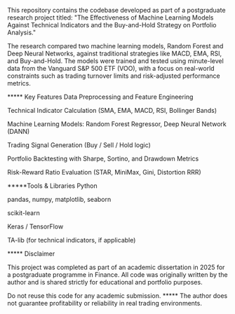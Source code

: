 
This repository contains the codebase developed as part of a postgraduate research project titled:
"The Effectiveness of Machine Learning Models Against Technical Indicators and the Buy-and-Hold Strategy on Portfolio Analysis."

The research compared two machine learning models, Random Forest and Deep Neural Networks, against traditional strategies like MACD, EMA, RSI, and Buy-and-Hold. The models were trained and tested using minute-level data from the Vanguard S&P 500 ETF (VOO), with a focus on real-world constraints such as trading turnover limits and risk-adjusted performance metrics.

***** Key Features
Data Preprocessing and Feature Engineering

Technical Indicator Calculation (SMA, EMA, MACD, RSI, Bollinger Bands)

Machine Learning Models: Random Forest Regressor, Deep Neural Network (DANN)

Trading Signal Generation (Buy / Sell / Hold logic)

Portfolio Backtesting with Sharpe, Sortino, and Drawdown Metrics

Risk-Reward Ratio Evaluation (STAR, MiniMax, Gini, Distortion RRR)

*****Tools & Libraries
Python

pandas, numpy, matplotlib, seaborn

scikit-learn

Keras / TensorFlow

TA-lib (for technical indicators, if applicable)

***** Disclaimer

This project was completed as part of an academic dissertation in 2025 for a postgraduate programme in Finance.
All code was originally written by the author and is shared strictly for educational and portfolio purposes.

 Do not reuse this code for any academic submission.
***** The author does not guarantee profitability or reliability in real trading environments.

